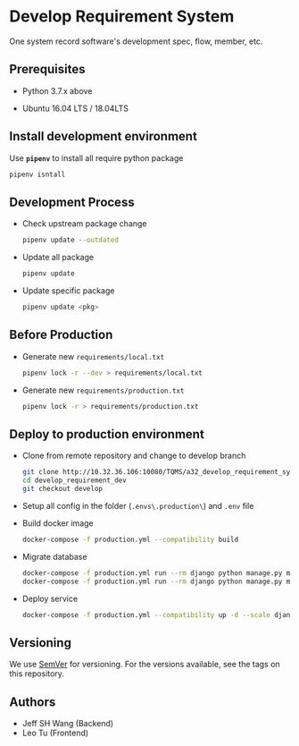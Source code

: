 # Develop Requirement System

One system record software's development spec, flow, member, etc.

## Prerequisites

* Python 3.7.x above

* Ubuntu 16.04 LTS / 18.04LTS

## Install development environment

Use **`pipenv`** to install all require python package

```bash
pipenv isntall
```

## Development Process

* Check upstream package change

    ```bash
    pipenv update --outdated
    ```

* Update all package

    ```bash
    pipenv update
    ```

* Update specific package

    ```bash
    pipenv update <pkg>
    ```

## Before Production

* Generate new `requirements/local.txt`

    ```bash
    pipenv lock -r --dev > requirements/local.txt
    ```

* Generate new `requirements/production.txt`

    ```bash
    pipenv lock -r > requirements/production.txt
    ```

## Deploy to production environment

* Clone from remote repository and change to develop branch

    ```bash
    git clone http://10.32.36.106:10080/TQMS/a32_develop_requirement_system/develop_requirement_dev
    cd develop_requirement_dev
    git checkout develop
    ```

* Setup all config in the folder (`.envs\.production\`) and `.env` file

* Build docker image

    ```bash
    docker-compose -f production.yml --compatibility build
    ```

* Migrate database

    ```bash
    docker-compose -f production.yml run --rm django python manage.py makemigrations
    docker-compose -f production.yml run --rm django python manage.py migrate
    ```

* Deploy service

    ```bash
    docker-compose -f production.yml --compatibility up -d --scale django=5
    ```

## Versioning

We use [SemVer](https://semver.org/) for versioning. For the versions available, see the tags on this repository.

## Authors

* Jeff SH Wang (Backend)
* Leo Tu (Frontend)
